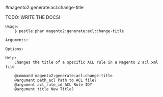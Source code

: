 #magento2:generate:acl:change-title

TODO: WRITE THE DOCS!
    
    Usage: 
        $ pestle.phar magento2:generate:acl:change-title
    
    Arguments:
    
    Options:
    
    Help:
        Changes the title of a specific ACL rule in a Magento 2 acl.xml file
        
        @command magento2:generate:acl:change-title
        @argument path_acl Path to ACL file?
        @argument acl_rule_id ACL Rule ID?
        @argument title New Title?
    
    
    